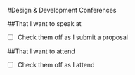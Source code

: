 #Design & Development Conferences

##That I want to speak at
* [ ] Check them off as I submit a proposal

##That I want to attend
* [ ] Check them off as I attend